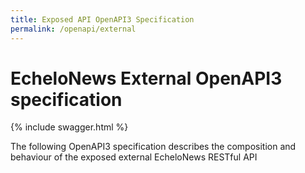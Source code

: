 ```yaml
---
title: Exposed API OpenAPI3 Specification
permalink: /openapi/external
---
```


# EcheloNews External OpenAPI3 specification

{% include swagger.html %}

The following OpenAPI3 specification describes the composition and behaviour
of the exposed external EcheloNews RESTful API

<div id="apispec" class="swagger-ui"></div>
<script>window.onload=function(){displaySwaggerUI('{{ site.url }}/openapi/external.yml','#apispec')}</script>
